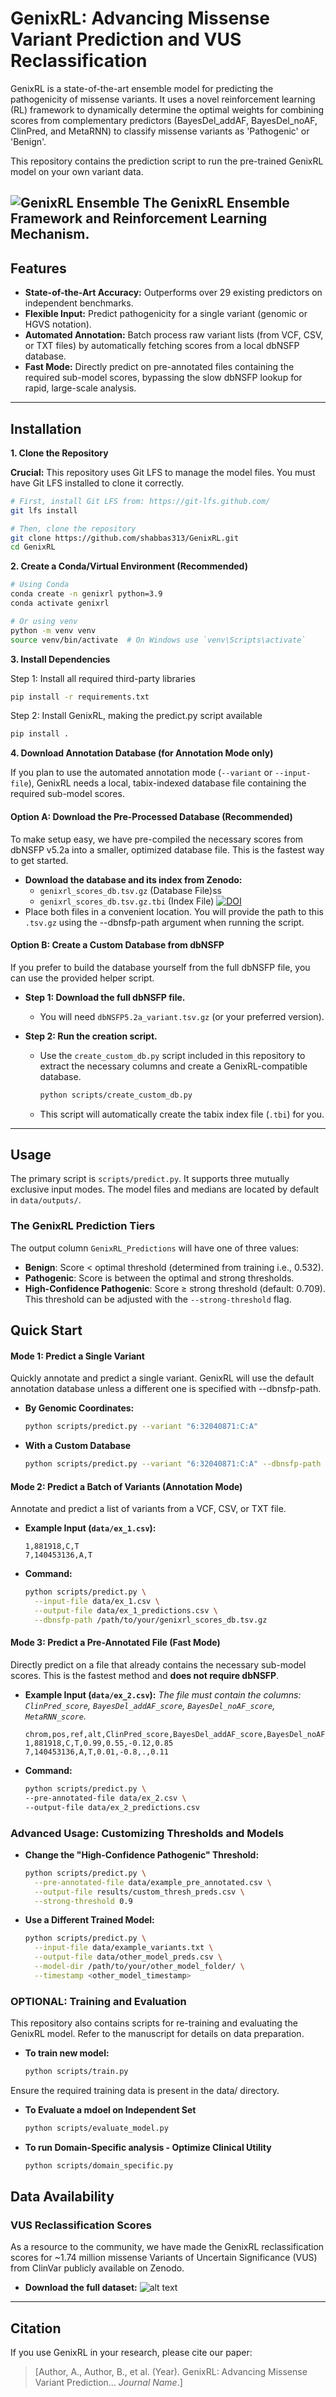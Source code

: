 # GenixRL: Advancing Missense Variant Prediction and VUS Reclassification

GenixRL is a state-of-the-art ensemble model for predicting the pathogenicity of missense variants. It uses a novel reinforcement learning (RL) framework to dynamically determine the optimal weights for combining scores from complementary predictors (BayesDel_addAF, BayesDel_noAF, ClinPred, and MetaRNN) to classify missense variants as 'Pathogenic' or 'Benign'.

This repository contains the prediction script to run the pre-trained GenixRL model on your own variant data.

![GenixRL Ensemble](data/framework-overview.png)
**The GenixRL Ensemble Framework and Reinforcement Learning Mechanism.**
---

## Features

-   **State-of-the-Art Accuracy:** Outperforms over 29 existing predictors on independent benchmarks.
-   **Flexible Input:** Predict pathogenicity for a single variant (genomic or HGVS notation).
-   **Automated Annotation:** Batch process raw variant lists (from VCF, CSV, or TXT files) by automatically fetching scores from a local dbNSFP database.
-   **Fast Mode:** Directly predict on pre-annotated files containing the required sub-model scores, bypassing the slow dbNSFP lookup for rapid, large-scale analysis.

---

## Installation

**1. Clone the Repository**

**Crucial:** This repository uses Git LFS to manage the model files. You must have Git LFS installed to clone it correctly.

```bash
# First, install Git LFS from: https://git-lfs.github.com/
git lfs install

# Then, clone the repository
git clone https://github.com/shabbas313/GenixRL.git
cd GenixRL
```

**2. Create a Conda/Virtual Environment (Recommended)**

```bash
# Using Conda
conda create -n genixrl python=3.9
conda activate genixrl

# Or using venv
python -m venv venv
source venv/bin/activate  # On Windows use `venv\Scripts\activate`
```

**3. Install Dependencies**

Step 1: Install all required third-party libraries
```bash
pip install -r requirements.txt
```
Step 2: Install GenixRL, making the predict.py script available
```bash
pip install .
```
**4. Download Annotation Database (for Annotation Mode only)**

If you plan to use the automated annotation mode (`--variant` or `--input-file`), GenixRL needs a local, tabix-indexed database file containing the required sub-model scores.

#### Option A: Download the Pre-Processed Database (Recommended)

To make setup easy, we have pre-compiled the necessary scores from dbNSFP v5.2a into a smaller, optimized database file. This is the fastest way to get started.

-   **Download the database and its index from Zenodo:**
    -   `genixrl_scores_db.tsv.gz` (Database File)ss
    -   `genixrl_scores_db.tsv.gz.tbi` (Index File)
    [![DOI](https://zenodo.org/badge/DOI/10.5281/zenodo.17151994.svg)](https://doi.org/10.5281/zenodo.17151994)
-   Place both files in a convenient location. You will provide the path to this `.tsv.gz` using the --dbnsfp-path argument when running the script.

#### Option B: Create a Custom Database from dbNSFP

If you prefer to build the database yourself from the full dbNSFP file, you can use the provided helper script.

-   **Step 1: Download the full dbNSFP file.**
    -   You will need `dbNSFP5.2a_variant.tsv.gz` (or your preferred version).

-   **Step 2: Run the creation script.**
    -   Use the `create_custom_db.py` script included in this repository to extract the necessary columns and create a GenixRL-compatible database.
        ```bash
        python scripts/create_custom_db.py
        ```
    -   This script will automatically create the tabix index file (`.tbi`) for you.
---

## Usage

The primary script is `scripts/predict.py`. It supports three mutually exclusive input modes.
The model files and medians are located by default in `data/outputs/`.

### The GenixRL Prediction Tiers

The output column `GenixRL_Predictions` will have one of three values:
-   **Benign**: Score < optimal threshold (determined from training i.e., 0.532).
-   **Pathogenic**: Score is between the optimal and strong thresholds.
-   **High-Confidence Pathogenic**: Score ≥ strong threshold (default: 0.709). This threshold can be adjusted with the `--strong-threshold` flag.

## Quick Start

#### Mode 1: Predict a Single Variant

Quickly annotate and predict a single variant. GenixRL will use the default annotation database unless a different one is specified with --dbnsfp-path.

-   **By Genomic Coordinates:**
	```bash
    python scripts/predict.py --variant "6:32040871:C:A"
    ```
-   **With  a Custom Database**
	```bash
    python scripts/predict.py --variant "6:32040871:C:A" --dbnsfp-path /path/to/your/dbNSFP5.2a_variant.tsv.gz
    ```
	
#### Mode 2: Predict a Batch of Variants (Annotation Mode)

Annotate and predict a list of variants from a VCF, CSV, or TXT file.

-   **Example Input (`data/ex_1.csv`):**
    ```
    1,881918,C,T
    7,140453136,A,T
    ```

-   **Command:**
    ```bash
    python scripts/predict.py \
      --input-file data/ex_1.csv \
      --output-file data/ex_1_predictions.csv \
      --dbnsfp-path /path/to/your/genixrl_scores_db.tsv.gz
    ```

#### Mode 3: Predict a Pre-Annotated File (Fast Mode)

Directly predict on a file that already contains the necessary sub-model scores. This is the fastest method and **does not require dbNSFP**.

-   **Example Input (`data/ex_2.csv`):**
    *The file must contain the columns: `ClinPred_score`, `BayesDel_addAF_score`, `BayesDel_noAF_score`, `MetaRNN_score`.*
    ```csv
    chrom,pos,ref,alt,ClinPred_score,BayesDel_addAF_score,BayesDel_noAF_score,MetaRNN_score
    1,881918,C,T,0.99,0.55,-0.12,0.85
    7,140453136,A,T,0.01,-0.8,.,0.11
    ```

-   **Command:**
    ```bash
    python scripts/predict.py \
	--pre-annotated-file data/ex_2.csv \
	--output-file data/ex_2_predictions.csv
    ```

### Advanced Usage: Customizing Thresholds and Models

-   **Change the "High-Confidence Pathogenic" Threshold:**
    ```bash
    python scripts/predict.py \
      --pre-annotated-file data/example_pre_annotated.csv \
      --output-file results/custom_thresh_preds.csv \
      --strong-threshold 0.9
    ```
	
-   **Use a Different Trained Model:**
    ```bash
    python scripts/predict.py \
      --input-file data/example_variants.txt \
      --output-file data/other_model_preds.csv \
      --model-dir /path/to/your/other_model_folder/ \
      --timestamp <other_model_timestamp>
    ```

### OPTIONAL: Training and Evaluation

This repository also contains scripts for re-training and evaluating the GenixRL model. Refer to the manuscript for details on data preparation.

-   **To train new model:**
    ```bash
    python scripts/train.py 
    ```
Ensure the required training data is present in the data/ directory.

-   **To Evaluate a mdoel on Independent Set**
	```bash
    python scripts/evaluate_model.py 
    ```
-   **To run Domain-Specific analysis - Optimize Clinical Utility**
	```bash
    python scripts/domain_specific.py
    ```
	
## Data Availability	
### VUS Reclassification Scores

As a resource to the community, we have made the GenixRL reclassification scores for ~1.74 million missense Variants of Uncertain Significance (VUS) from ClinVar publicly available on Zenodo.
-   **Download the full dataset:**
	![alt text](https://zenodo.org/badge/DOI/10.5281/zenodo.17115405.svg)

---
## Citation

If you use GenixRL in your research, please cite our paper:

> [Author, A., Author, B., et al. (Year). GenixRL: Advancing Missense Variant Prediction... *Journal Name*.] 
